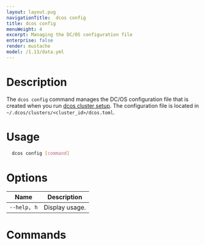 ```yaml
---
layout: layout.pug
navigationTitle:  dcos config
title: dcos config
menuWeight: 4
excerpt: Managing the DC/OS configuration file
enterprise: false
render: mustache
model: /1.13/data.yml
---
```


# Description

The `dcos config` command manages the DC/OS configuration file that is created when you run [dcos cluster setup](/mesosphere/dcos/1.13/cli/command-reference/dcos-cluster/dcos-cluster-setup/). The configuration file is located in `~/.dcos/clusters/<cluster_id>/dcos.toml`.

# Usage

```bash
  dcos config [command]
```

# Options

| Name |  Description |
|---------|-------------|
| `--help, h`   |   Display usage. |



# Commands

